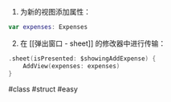 1. 为新的视图添加属性：

```swift
var expenses: Expenses
```

2. 在 [[弹出窗口 - sheet]] 的修改器中进行传输：

```swift
.sheet(isPresented: $showingAddExpense) {
    AddView(expenses: expenses)
}
```

#class #struct #easy 